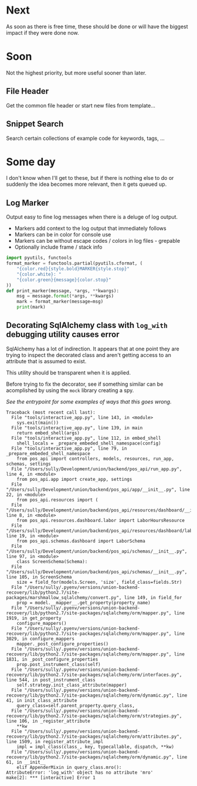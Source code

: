 # Next

As soon as there is free time, these should be done or will have
the biggest impact if they were done now.


# Soon

Not the highest priority, but more useful sooner than later.


## File Header

Get the common file header or start new files from template...


## Snippet Search

Search certain collections of example code for keywords, tags, ...


# Some day

I don't know when I'll get to these, but if there is nothing else to do or suddenly the
idea becomes more relevant, then it gets queued up.


## Log Marker

Output easy to fine log messages when there is a deluge of log output.
- Markers add context to the log output that immediately follows
- Markers can be in color for console use
- Markers can be without escape codes / colors in log files - grepable
- Optionally include frame / stack info

```python
import pyutils, functools
format_marker = functools.partial(pyutils.cformat, (
    "{color.red}{style.bold}MARKER{style.stop}"
    "{color.white}: "
    "{color.green}{message}{color.stop}"
))
def print_marker(message, *args, **kwargs):
    msg = message.format(*args, **kwargs)
    mark = format_marker(message=msg)
    print(mark)
```



## Decorating SqlAlchemy class with `log_with` debugging utility causes error


SqlAlchemy has a lot of indirection.  It appears that at one point they are trying
to inspect the decorated class and aren't getting access to an attribute that is
assumed to exist.

This utility should be transparent when it is applied.

Before trying to fix the decorator, see if something similar can be acomplished by
using the `mock` library creating a spy.

_See the entrypoint for some examples of ways that this goes wrong._

```
Traceback (most recent call last):
  File "tools/interactive_app.py", line 143, in <module>
    sys.exit(main())
  File "tools/interactive_app.py", line 139, in main
    return embed_shell(args)
  File "tools/interactive_app.py", line 112, in embed_shell
    shell_locals = _prepare_embeded_shell_namespace(config)
  File "tools/interactive_app.py", line 79, in _prepare_embeded_shell_namespace
    from pos_api import controllers, models, resources, run_app, schemas, settings
  File "/Users/sully/Development/union/backend/pos_api/run_app.py", line 4, in <module>
    from pos_api.app import create_app, settings
  File "/Users/sully/Development/union/backend/pos_api/app/__init__.py", line 22, in <module>
    from pos_api.resources import (
  File "/Users/sully/Development/union/backend/pos_api/resources/dashboard/__init__.py", line 8, in <module>
    from pos_api.resources.dashboard.labor import LaborHoursResource
  File "/Users/sully/Development/union/backend/pos_api/resources/dashboard/labor.py", line 19, in <module>
    from pos_api.schemas.dashboard import LaborSchema
  File "/Users/sully/Development/union/backend/pos_api/schemas/__init__.py", line 97, in <module>
    class ScreenSchema(Schema):
  File "/Users/sully/Development/union/backend/pos_api/schemas/__init__.py", line 105, in ScreenSchema
    size = field_for(models.Screen, 'size', field_class=fields.Str)
  File "/Users/sully/.pyenv/versions/union-backend-recovery/lib/python2.7/site-packages/marshmallow_sqlalchemy/convert.py", line 149, in field_for
    prop = model.__mapper__.get_property(property_name)
  File "/Users/sully/.pyenv/versions/union-backend-recovery/lib/python2.7/site-packages/sqlalchemy/orm/mapper.py", line 1919, in get_property
    configure_mappers()
  File "/Users/sully/.pyenv/versions/union-backend-recovery/lib/python2.7/site-packages/sqlalchemy/orm/mapper.py", line 3029, in configure_mappers
    mapper._post_configure_properties()
  File "/Users/sully/.pyenv/versions/union-backend-recovery/lib/python2.7/site-packages/sqlalchemy/orm/mapper.py", line 1831, in _post_configure_properties
    prop.post_instrument_class(self)
  File "/Users/sully/.pyenv/versions/union-backend-recovery/lib/python2.7/site-packages/sqlalchemy/orm/interfaces.py", line 544, in post_instrument_class
    self.strategy.init_class_attribute(mapper)
  File "/Users/sully/.pyenv/versions/union-backend-recovery/lib/python2.7/site-packages/sqlalchemy/orm/dynamic.py", line 41, in init_class_attribute
    query_class=self.parent_property.query_class,
  File "/Users/sully/.pyenv/versions/union-backend-recovery/lib/python2.7/site-packages/sqlalchemy/orm/strategies.py", line 106, in _register_attribute
    **kw
  File "/Users/sully/.pyenv/versions/union-backend-recovery/lib/python2.7/site-packages/sqlalchemy/orm/attributes.py", line 1509, in register_attribute_impl
    impl = impl_class(class_, key, typecallable, dispatch, **kw)
  File "/Users/sully/.pyenv/versions/union-backend-recovery/lib/python2.7/site-packages/sqlalchemy/orm/dynamic.py", line 61, in __init__
    elif AppenderMixin in query_class.mro():
AttributeError: 'log_with' object has no attribute 'mro'
make[2]: *** [interactive] Error 1
```
